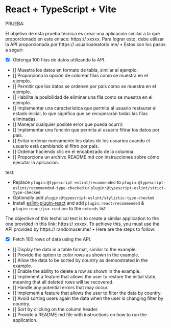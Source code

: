 # React + TypeScript + Vite

PRUEBA:

El objetivo de esta prueba técnica es crear una aplicación similar a la que
proporcionado en este enlace: https:// xxxxx. Para lograr esto, debe utilizar la API proporcionada por
https:// usuarioaleatorio.me/ •
Estos son los pasos a seguir:
- [x] Obtenga 100 filas de datos utilizando la API.
- [] Muestra los datos en formato de tabla, similar al ejemplo.
- [] Proporciona la opción de colorear filas como se muestra en el ejemplo.
- [] Permitir que los datos se ordenen por país como se muestra en el ejemplo.
- [] Habilite la posibilidad de eliminar una fila como se muestra en el ejemplo.
- [] Implementar una característica que permita al usuario restaurar el estado inicial, lo que significa que se recuperarán todas las filas eliminadas.
- [] Manejar cualquier posible error que pueda ocurrir.
- [] Implementar una función que permita al usuario filtrar los datos por país.
- [] Evitar ordenar nuevamente los datos de los usuarios cuando el usuario está cambiando el filtro por país.
- [] Ordenar haciendo clic en el encabezado de la columna.
- [] Proporcione un archivo README.md con instrucciones sobre cómo ejecutar la aplicación.



test:

- Replace `plugin:@typescript-eslint/recommended` to `plugin:@typescript-eslint/recommended-type-checked` or `plugin:@typescript-eslint/strict-type-checked`
- Optionally add `plugin:@typescript-eslint/stylistic-type-checked`
- Install [eslint-plugin-react](https://github.com/jsx-eslint/eslint-plugin-react) and add `plugin:react/recommended` & `plugin:react/jsx-runtime` to the `extends` list

The objective of this technical test is to create a similar application to the one
provided in this link: https:// xxxxx. To achieve this, you must use the API provided by
https:// randomuser.me/ •
Here are the steps to follow:
- [x] Fetch 100 rows of data using the API.
- [] Display the data in a table format, similar to the example.
- [] Provide the option to color rows as shown in the example.
- [] Allow the data to be sorted by country as demonstrated in the example.
- [] Enable the ability to delete a row as shown in the example.
- [] Implement a feature that allows the user to restore the initial state, meaning that
all deleted rows will be recovered.
- [] Handle any potential errors that may occur.
- [] Implement a feature that allows the user to filter the data by country.
- [] Avoid sorting users again the data when the user is changing filter by country.
- [] Sort by clicking on the column header.
- [] Provide a README.md file with instructions on how to run the application.